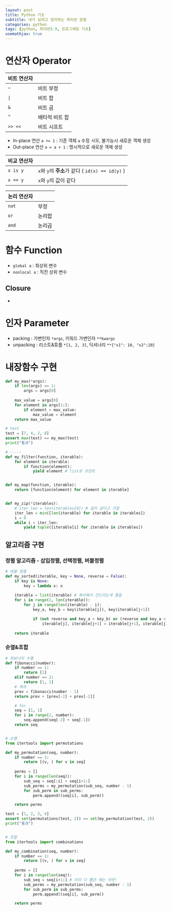 ```yaml
---
layout: post
title: Python 기초
subtitle: 내가 보려고 정리하는 파이썬 문법
categories: python
tags: [python, 파이썬3.9, 프로그래밍 기초]
usemathjax: true
---
```


# 연산자 Operator

|비트 연산자| |
|---|---|
|`~`|비트 부정|
|<code>&#124;</code>|비트 합|
|`&`| 비트 곱|
|`^`|배타적 비트 합|
|`>> <<`|비트 시프트|

- In-place 연산 `a += 1` : 기존 객체 `a` 수정 *시도*, 불가능시 새로운 객체 생성
- Out-place 연산 `a = a + 1` : 명시적으로 새로운 객체 생성

|비교 연산자| |
|---|---|
|`x is y`|`x`와 `y`의 **주소**가 같다 ( `id(x) == id(y)` )|
|`x == y`|`x`와 `y`의 값이 같다|

|논리 연산자| |
|---|---|
|`not`|부정|
|`or`|논리합|
|`and`|논리곱|

# 함수 Function
- `global a` : 최상위 변수
- `nonlocal a` : 직전 상위 변수

## Closure
- 



# 인자 Parameter
- packing : 가변인자 `*args`, 키워드 가변인자 `**kwargs`
- unpacking : 리스트&튜플 `*[1, 2, 3]`, 딕셔너리 `**{"v1": 10, "v2":20}`


# 내장함수 구현
```python
def my_max(*args):
    if len(args) == 1:
        args = args[0]
    
    max_value = args[0]
    for element in args[1:]:
        if element > max_value:
            max_value = element
    return max_value

# test
test = [7, 4, 2, 8]
assert max(test) == my_max(test)
print("통과")

# -----
def my_filter(function, iterable):
    for element in iterable:
        if function(element):
            yield element # list로 프린트


def my_map(function, iterable):
    return [function(element) for element in iterable]


def my_zip(*iterables):
    # iter_len = len(iterables[0]) # 길이 같다고 가정
    iter_len = min([len(iterable) for iterable in iterables])
    i = 0
    while i < iter_len:
        yield tuple([iterable[i] for iterable in iterables])
```

## 알고리즘 구현
### 정렬 알고리즘 - 삽입정렬, 선택정렬, 버블정렬
```python
# 버블 정렬
def my_sorted(iterable, key = None, reverse = False):
    if key is None:
        key = lambda x: x
    
    iterable = list(iterable) # 복사해서 건드리는게 좋음
    for i in range(1, len(iterable)):
        for j in range(len(iterable) - i):
            key_a, key_b = key(iterable[j]), key(iterable[j+1])

            if (not reverse and key_a > key_b) or (reverse and key_a < key_b):
                iterable[j], iterable[j+1] = iterable[j+1], iterable[j] # tmp 변수 필요 없음
                
    return iterable
```
### 순열&조합
```python
# 피보나치 수열
def fibonacci(number):
    if number == 1:
        return [1]
    elif number == 2:
        return [1, 1]
    # 재귀
    prev = fibonacci(number - 1)
    return prev + [prev[-2] + prev[-1]]

    # for
    seq = [1, 1]
    for i in range(2, number):
        seq.append(seq[-2] + seq[-1])
    return seq


# 순열
from itertools import permutations

def my_permutation(seq, number):
    if number == 1:
        return [(v, ) for v in seq]
    
    perms = []
    for i in range(len(seq)):
        sub_seq = seq[:i] + seq[i+1:]
        sub_perms = my_permutation(sub_seq, number - 1)
        for sub_perm in sub_perms:
            perm.append((seq[i], sub_perm))

    return perms

test = [1, 2, 3, 4]
assert set(permutations(test, 2)) == set(my_permutation(test, 2))
print("통과")


# 조합
from itertools import combinations

def my_combination(seq, number):
    if number == 1:
        return [(v, ) for v in seq]
    
    perms = []
    for i in range(len(seq)):
        sub_seq = seq[i+1:] # 이미 다 뽑은 애는 아웃!
        sub_perms = my_permutation(sub_seq, number - 1)
        for sub_perm in sub_perms:
            perm.append((seq[i], sub_perm))

    return perms
```
